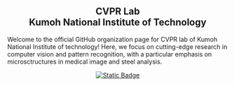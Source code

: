 

<p align="center">
  <h2 align="center" display="inline-block">CVPR Lab<br/>Kumoh National Institute of Technology</h2>
</p>


Welcome to the official GitHub organization page for CVPR lab of Kumoh National Institute of technology! Here, we focus on cutting-edge research in computer vision and pattern recognition, with a particular emphasis on microsctructures in medical image and steel analysis. 

<p align="center">
<a href="http://cvpr.kumoh.ac.kr">
  <img alt="Static Badge" src="https://img.shields.io/badge/View--LAB_Website-page?color=gray">
</a>
</p>


<!--

**Here are some ideas to get you started:**

🙋‍♀️ A short introduction - what is your organization all about?
🌈 Contribution guidelines - how can the community get involved?
👩‍💻 Useful resources - where can the community find your docs? Is there anything else the community should know?
🍿 Fun facts - what does your team eat for breakfast?
🧙 Remember, you can do mighty things with the power of [Markdown](https://docs.github.com/github/writing-on-github/getting-started-with-writing-and-formatting-on-github/basic-writing-and-formatting-syntax)
-->
